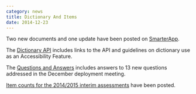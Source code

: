 ```yaml
---
category: news
title: Dictionary And Items
date: 2014-12-23
---
```

Two new documents and one update have been posted on [SmarterApp](http://www.smarterapp.org).

The [Dictionary API](http://www.smarterapp.org/specs/DictionaryAPI.html) includes links to the API and guidelines on dictionary use as an Accessibility Feature.

The [Questions and Answers](http://www.smarterapp.org/deployment/QuestionsAndAnswers.html) includes answers to 13 new questions addressed in the December deployment meeting.

[Item counts for the 2014/2015 interim assessments](http://www.smarterapp.org/deployment/InterimItemCounts.html) have been posted.